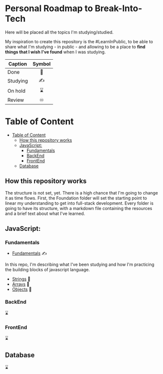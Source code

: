 # Personal Roadmap to Break-Into-Tech

Here will be placed all the topics I'm studying/studied.

My inspiration to create this repository is the #LearnInPublic, to be able to share what I'm studying - in public - and allowing to be a place to **find things that I wish I've found** when I was studying.


| Caption  | Symbol |
| -------- | :----: |
| Done     |   📕    |
| Studying |   ✍️    |
| On hold  |   ⌛    |
| Review   |   ♾️    |

# Table of Content

  - [Table of Content](#table-of-content)
    - [How this repository works](#how-this-repository-works)
    - [JavaScript:](#javascript)
      - [Fundamentals](#fundamentals)
      - [BackEnd](#backend)
      - [FrontEnd](#frontend)
    - [Database](#database)


## How this repository works
The structure is not set, yet. There is a high chance that I'm going to change it as time flows. 
First, the Foundation folder will set the starting point to linear my understanding to get into full-stack development.
Every folder is going to have its structure, with a markdown file containing the resources and a brief text about what I've learned.

## JavaScript:

### Fundamentals

- [Fundamentals](fundamentals/README.md) ✍️

In this repo, I'm describing what I've been studying and how I'm practicing the building blocks of javascript language.

  - [Strings](fundamentals/String.md) 📕
  - [Arrays](fundamentals/Arrays.md) 📕
  - [Objects](fundamentals/Objects.md) 📕

### BackEnd 
⌛

### FrontEnd 
⌛

## Database 
⌛